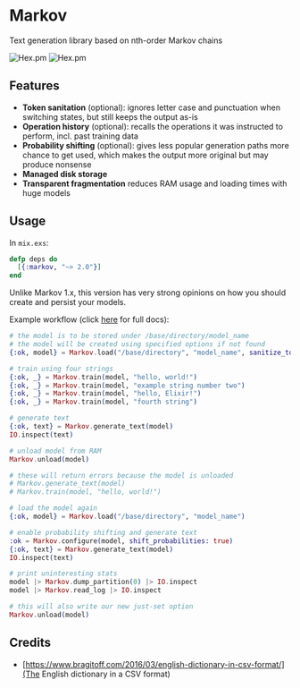 # Markov
Text generation library based on nth-order Markov chains

![Hex.pm](https://img.shields.io/hexpm/v/markov)
![Hex.pm](https://img.shields.io/hexpm/dd/markov)

## Features
  - **Token sanitation** (optional): ignores letter case and punctuation when switching states, but still keeps the output as-is
  - **Operation history** (optional): recalls the operations it was instructed to perform, incl. past training data
  - **Probability shifting** (optional): gives less popular generation paths more chance to get used, which makes the output more original but may produce nonsense
  - **Managed disk storage**
  - **Transparent fragmentation** reduces RAM usage and loading times with huge models

## Usage
In `mix.exs`:
```elixir
defp deps do
  [{:markov, "~> 2.0"}]
end
```

Unlike Markov 1.x, this version has very strong opinions on how you should create and persist your models.

Example workflow (click [here](https://hexdocs.pm/markov/api-reference.html) for full docs):
```elixir
# the model is to be stored under /base/directory/model_name
# the model will be created using specified options if not found
{:ok, model} = Markov.load("/base/directory", "model_name", sanitize_tokens: true, store_history: [:train])

# train using four strings
{:ok, _} = Markov.train(model, "hello, world!")
{:ok, _} = Markov.train(model, "example string number two")
{:ok, _} = Markov.train(model, "hello, Elixir!")
{:ok, _} = Markov.train(model, "fourth string")

# generate text
{:ok, text} = Markov.generate_text(model)
IO.inspect(text)

# unload model from RAM
Markov.unload(model)

# these will return errors because the model is unloaded
# Markov.generate_text(model)
# Markov.train(model, "hello, world!")

# load the model again
{:ok, model} = Markov.load("/base/directory", "model_name")

# enable probability shifting and generate text
:ok = Markov.configure(model, shift_probabilities: true)
{:ok, text} = Markov.generate_text(model)
IO.inspect(text)

# print uninteresting stats
model |> Markov.dump_partition(0) |> IO.inspect
model |> Markov.read_log |> IO.inspect

# this will also write our new just-set option
Markov.unload(model)
```

## Credits
  - [https://www.bragitoff.com/2016/03/english-dictionary-in-csv-format/](The English dictionary in a CSV format)
